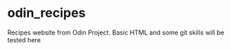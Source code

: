 # odin_recipes
Recipes website from Odin Project. Basic HTML and some git skills will be tested here